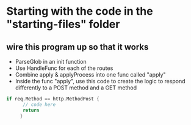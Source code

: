 # Starting with the code in the "starting-files" folder

## wire this program up so that it works

* ParseGlob in an init function
* Use HandleFunc for each of the routes
* Combine apply & applyProcess into one func called "apply"
* Inside the func "apply", use this code to create the logic to respond differently to a POST method and a GET method

``` go
if req.Method == http.MethodPost {
      // code here
      return
     }
```
